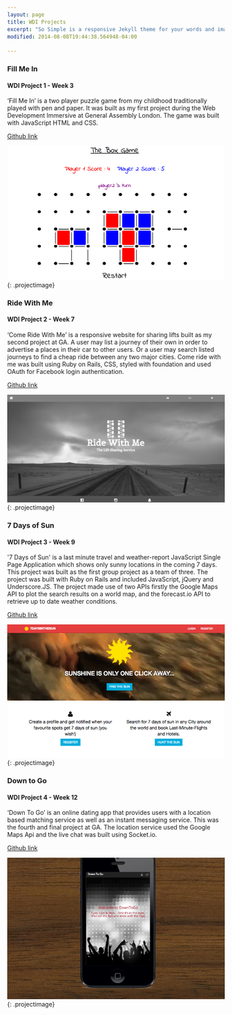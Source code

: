 ```yaml
---
layout: page
title: WDI Projects
excerpt: "So Simple is a responsive Jekyll theme for your words and images."
modified: 2014-08-08T19:44:38.564948-04:00

---
```



### Fill Me In


#### WDI Project 1 - Week 3

‘Fill Me In’ is a two player puzzle game from my childhood traditionally played with pen and paper. It was built as my first project during the Web Development Immersive at General Assembly London. The game was built with JavaScript HTML and CSS.

[Github link](https://www.google.com)

![GitHub Logo](/images/fillmein.png){: .projectimage}



### Ride With Me


#### WDI Project 2 - Week 7


‘Come Ride With Me’ is a responsive website for sharing lifts built as my second project at GA. A user may list a journey of their own in order to advertise a places in their car to other users. Or a user may search listed journeys to find a cheap ride between any two major cities. Come ride with me was built using Ruby on Rails, CSS, styled with foundation and used OAuth for Facebook login authentication.

[Github link](https://www.google.com)

![GitHub Logo](/images/ridewithme.png){: .projectimage}




### 7 Days of Sun


#### WDI Project 3 - Week 9


'7 Days of Sun' is a last minute travel and weather-report JavaScript Single Page Application which shows only sunny locations in the coming 7 days. This project was built as the first group project as a team of three. The project was built with Ruby on Rails and included JavaScript, jQuery and Underscore.JS. The project made use of two APIs firstly the Google Maps API to plot the search results on a world map, and the forecast.io API to retrieve up to date weather conditions.

[Github link](https://www.google.com)


![GitHub Logo](/images/7days.png){: .projectimage}



### Down to Go


#### WDI Project 4 - Week 12


‘Down To Go’ is an online dating app that provides users with a location based matching service as well as an instant messaging service. This was the fourth and final project at GA. The location service used the Google Maps Api and the live chat was built using Socket.io.

[Github link](https://www.google.com)

![GitHub Logo](/images/downtogo.png){: .projectimage}

[^1]: Example: *domain.com/category-name/post-title*